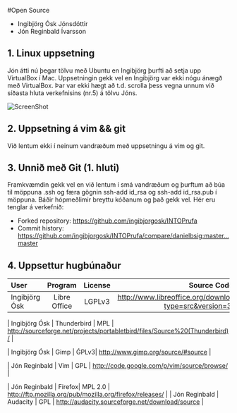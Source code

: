 #Open Source
* Ingibjörg Ósk Jónsdóttir
* Jón Reginbald Ívarsson

## 1. Linux uppsetning

Jón átti nú þegar tölvu með Ubuntu en Ingibjörg þurfti að setja upp VirtualBox í Mac.
Uppsetningin gekk vel en Ingibjörg var ekki nógu ánægð með VirtualBox. Þar var ekki hægt að t.d. scrolla þess
vegna unnum við síðasta hluta verkefnisins (nr.5) á tölvu Jóns.

![ScreenShot](https://raw.github.com/ingibjorgosk/INTOmarkdown/master/2013-10-16%2012.21.30.jpg)

## 2. Uppsetning á vim && git

Við lentum ekki í neinum vandræðum með uppsetningu á vim og git.

## 3. Unnið með Git (1. hluti)

Framkvæmdin gekk vel en við lentum í smá vandræðum og þurftum að búa til möppuna .ssh og færa gögnin ssh-add id_rsa og ssh-add id_rsa.pub í möppuna. Báðir hópmeðlimir breyttu kóðanum og það gekk vel. Hér eru tenglar á verkefnið:

* Forked repository: https://github.com/ingibjorgosk/INTOPrufa
* Commit history: https://github.com/ingibjorgosk/INTOPrufa/compare/danielbsig:master...master

## 4. Uppsettur hugbúnaður

| User | Program | License | Source Code url    |
| :------------ | :-----------: | :-----------: | -------------------: |
|Ingibjörg Ósk    | Libre Office    | LGPLv3 | http://www.libreoffice.org/download/?type=src&version=3.5.3|

| Ingibjörg Ósk     | Thunderbird    | MPL    | http://sourceforge.net/projects/portabletbird/files/Source%20(Thunderbird)/ |

| Ingibjörg Ósk    | Gimp    | ǴPLv3| http://www.gimp.org/source/#source |

| Jón Reginbald | Vim    | GPL     | http://code.google.com/p/vim/source/browse/ |

| Jón Reginbald | Firefox| MPL 2.0 | http://ftp.mozilla.org/pub/mozilla.org/firefox/releases/ |
| Jón Reginbald | Audacity | GPL | http://audacity.sourceforge.net/download/source | 

